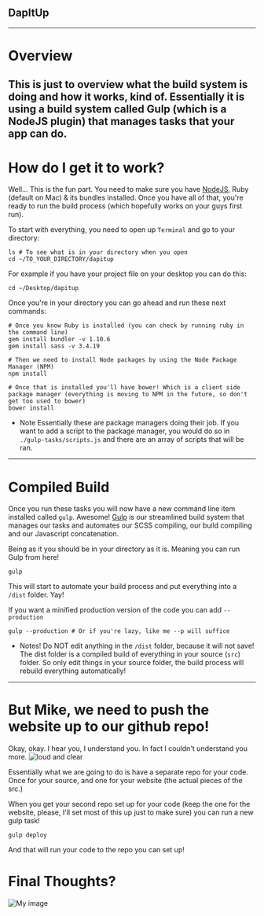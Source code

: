 ## DapItUp
---

# Overview
This is just to overview what the build system is doing and how it works, kind of.
Essentially it is using a build system called Gulp (which is a NodeJS plugin) that manages tasks that your app can do.
---

# How do I get it to work?
Well... This is the fun part.
You need to make sure you have [NodeJS](https://nodejs.org/en/), Ruby (default on Mac) & its bundles installed.
Once you have all of that, you're ready to run the build process (which hopefully works on your guys first run).

To start with everything, you need to open up `Terminal` and go to your directory:
```
ls # To see what is in your directory when you open
cd ~/TO_YOUR_DIRECTORY/dapitup
```

For example if you have your project file on your desktop you can do this:
```
cd ~/Desktop/dapitup
```

Once you're in your directory you can go ahead and run these next commands:
```
# Once you know Ruby is installed (you can check by running ruby in the command line)
gem install bundler -v 1.10.6
gem install sass -v 3.4.19

# Then we need to install Node packages by using the Node Package Manager (NPM)
npm install

# Once that is installed you'll have bower! Which is a client side package manager (everything is moving to NPM in the future, so don't get too used to bower)
bower install
```

* Note
Essentially these are package managers doing their job. If you want to add a script to the package manager, you would do so in `./gulp-tasks/scripts.js` and there are an array of scripts that will be ran.
---

# Compiled Build
Once you run these tasks you will now have a new command line item installed called `gulp`. Awesome! [Gulp](http://gulpjs.com/) is our streamlined build system that manages our tasks and automates our SCSS compiling, our build compiling and our Javascript concatenation.

Being as it you should be in your directory as it is. Meaning you can run Gulp from here!

```
gulp
```
This will start to automate your build process and put everything into a `/dist` folder. Yay!

If you want a minified production version of the code you can add `--production`
```
gulp --production # Or if you're lazy, like me --p will suffice
```

* Notes!
Do NOT edit anything in the `/dist` folder, because it will not save! The dist folder is a compiled build of everything in your source (`src`) folder. So only edit things in your source folder, the build process will rebuild everything automatically!
---

# But Mike, we need to push the website up to our github repo!
Okay, okay. I hear you, I understand you. In fact I couldn't understand you more.
![loud and clear](https://media.giphy.com/media/JBX6uzBGsq4z6/giphy.gif)

Essentially what we are going to do is have a separate repo for your code. Once for your source, and one for your website (the actual pieces of the src.)

When you get your second repo set up for your code (keep the one for the website, please, I'll set most of this up just to make sure) you can run a new gulp task!

```
gulp deploy
```
And that will run your code to the repo you can set up!


# Final Thoughts?
![My image](https://media.giphy.com/media/9MNH93c2V3O24/giphy.gif)
